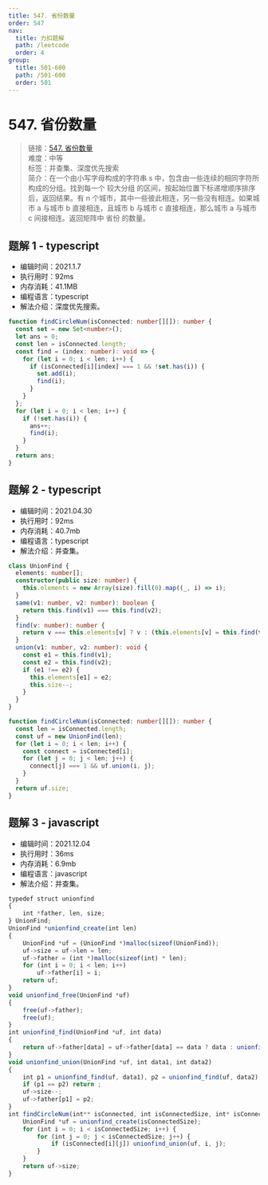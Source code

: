 ```yaml
---
title: 547. 省份数量
order: 547
nav:
  title: 力扣题解
  path: /leetcode
  order: 4
group:
  title: 501-600
  path: /501-600
  order: 501
---
```


# 547. 省份数量

> 链接：[547. 省份数量](https://leetcode-cn.com/problems/number-of-provinces/)  
> 难度：中等  
> 标签：并查集、深度优先搜索  
> 简介：在一个由小写字母构成的字符串 s 中，包含由一些连续的相同字符所构成的分组。找到每一个 较大分组 的区间，按起始位置下标递增顺序排序后，返回结果。有 n 个城市，其中一些彼此相连，另一些没有相连。如果城市 a 与城市 b 直接相连，且城市 b 与城市 c 直接相连，那么城市 a 与城市 c 间接相连。返回矩阵中 省份 的数量。

## 题解 1 - typescript

- 编辑时间：2021.1.7
- 执行用时：92ms
- 内存消耗：41.1MB
- 编程语言：typescript
- 解法介绍：深度优先搜索。

```typescript
function findCircleNum(isConnected: number[][]): number {
  const set = new Set<number>();
  let ans = 0;
  const len = isConnected.length;
  const find = (index: number): void => {
    for (let i = 0; i < len; i++) {
      if (isConnected[i][index] === 1 && !set.has(i)) {
        set.add(i);
        find(i);
      }
    }
  };
  for (let i = 0; i < len; i++) {
    if (!set.has(i)) {
      ans++;
      find(i);
    }
  }
  return ans;
}
```

## 题解 2 - typescript

- 编辑时间：2021.04.30
- 执行用时：92ms
- 内存消耗：40.7mb
- 编程语言：typescript
- 解法介绍：并查集。

```typescript
class UnionFind {
  elements: number[];
  constructor(public size: number) {
    this.elements = new Array(size).fill(0).map((_, i) => i);
  }
  same(v1: number, v2: number): boolean {
    return this.find(v1) === this.find(v2);
  }
  find(v: number): number {
    return v === this.elements[v] ? v : (this.elements[v] = this.find(this.elements[v]));
  }
  union(v1: number, v2: number): void {
    const e1 = this.find(v1);
    const e2 = this.find(v2);
    if (e1 !== e2) {
      this.elements[e1] = e2;
      this.size--;
    }
  }
}

function findCircleNum(isConnected: number[][]): number {
  const len = isConnected.length;
  const uf = new UnionFind(len);
  for (let i = 0; i < len; i++) {
    const connect = isConnected[i];
    for (let j = 0; j < len; j++) {
      connect[j] === 1 && uf.union(i, j);
    }
  }
  return uf.size;
}
```

## 题解 3 - javascript

- 编辑时间：2021.12.04
- 执行用时：36ms
- 内存消耗：6.9mb
- 编程语言：javascript
- 解法介绍：并查集。

```javascript
typedef struct unionfind
{
    int *father, len, size;
} UnionFind;
UnionFind *unionfind_create(int len)
{
    UnionFind *uf = (UnionFind *)malloc(sizeof(UnionFind));
    uf->size = uf->len = len;
    uf->father = (int *)malloc(sizeof(int) * len);
    for (int i = 0; i < len; i++)
        uf->father[i] = i;
    return uf;
}
void unionfind_free(UnionFind *uf)
{
    free(uf->father);
    free(uf);
}
int unionfind_find(UnionFind *uf, int data)
{
    return uf->father[data] = uf->father[data] == data ? data : unionfind_find(uf, uf->father[data]);
}
void unionfind_union(UnionFind *uf, int data1, int data2)
{
    int p1 = unionfind_find(uf, data1), p2 = unionfind_find(uf, data2);
    if (p1 == p2) return ;
    uf->size--;
    uf->father[p1] = p2;
}
int findCircleNum(int** isConnected, int isConnectedSize, int* isConnectedColSize){
    UnionFind *uf = unionfind_create(isConnectedSize);
    for (int i = 0; i < isConnectedSize; i++) {
        for (int j = 0; j < isConnectedSize; j++) {
            if (isConnected[i][j]) unionfind_union(uf, i, j);
        }
    }
    return uf->size;
}
```
